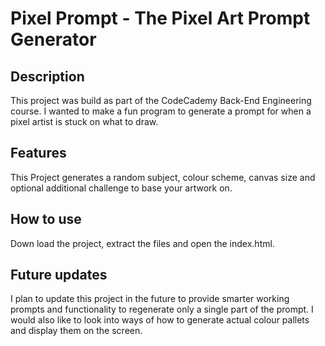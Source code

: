 # Pixel Prompt - The Pixel Art Prompt Generator

## Description
This project was build as part of the CodeCademy Back-End Engineering course. I wanted to make a fun program to generate a prompt for when a pixel artist is stuck on what to draw.

## Features
This Project generates a random subject, colour scheme, canvas size and optional additional challenge to base your artwork on.

## How to use
Down load the project, extract the files and open the index.html.

## Future updates
I plan to update this project in the future to provide smarter working prompts and functionality to regenerate only a single part of the prompt. I would also like to look into ways of how to generate actual colour pallets and display them on the screen.